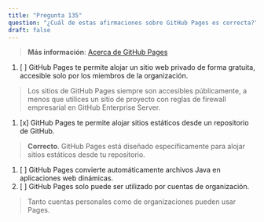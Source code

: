 ```yaml
---
title: "Pregunta 135"  
question: "¿Cuál de estas afirmaciones sobre GitHub Pages es correcta?"  
draft: false  
---
```


> **Más información**: [Acerca de GitHub Pages](https://docs.github.com/en/pages/getting-started-with-github-pages/about-github-pages)

1. [ ] GitHub Pages te permite alojar un sitio web privado de forma gratuita, accesible solo por los miembros de la organización.  
  > Los sitios de GitHub Pages siempre son accesibles públicamente, a menos que utilices un sitio de proyecto con reglas de firewall empresarial en GitHub Enterprise Server.  
1. [x] GitHub Pages te permite alojar sitios estáticos desde un repositorio de GitHub.  
  > **Correcto**. GitHub Pages está diseñado específicamente para alojar sitios estáticos desde tu repositorio.  
1. [ ] GitHub Pages convierte automáticamente archivos Java en aplicaciones web dinámicas.  
1. [ ] GitHub Pages solo puede ser utilizado por cuentas de organización.  
  > Tanto cuentas personales como de organizaciones pueden usar Pages.
